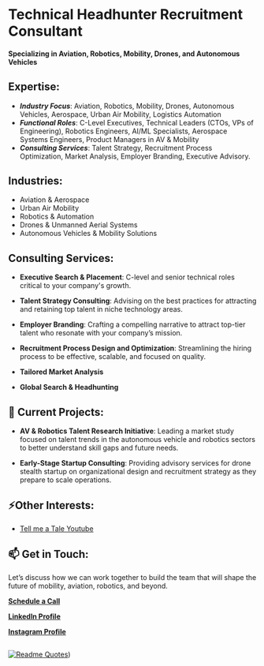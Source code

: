 # Technical Headhunter Recruitment Consultant

#### Specializing in Aviation, Robotics, Mobility, Drones, and Autonomous Vehicles 

## Expertise:
- **_Industry Focus_**: Aviation, Robotics, Mobility, Drones, Autonomous Vehicles, Aerospace, Urban Air Mobility, Logistics Automation
- **_Functional Roles_**: C-Level Executives, Technical Leaders (CTOs, VPs of Engineering), Robotics Engineers, AI/ML Specialists, Aerospace Systems Engineers, Product Managers in AV & Mobility
- **_Consulting Services_**: Talent Strategy, Recruitment Process Optimization, Market Analysis, Employer Branding, Executive Advisory.

## Industries:
- Aviation & Aerospace
- Urban Air Mobility
- Robotics & Automation
- Drones & Unmanned Aerial Systems
- Autonomous Vehicles & Mobility Solutions

## Consulting Services:
- **Executive Search & Placement**: C-level and senior technical roles critical to your company's growth.

- **Talent Strategy Consulting**: Advising on the best practices for attracting and retaining top talent in niche technology areas.

- **Employer Branding**: Crafting a compelling narrative to attract top-tier talent who resonate with your company’s mission.

- **Recruitment Process Design and Optimization**: Streamlining the hiring process to be effective, scalable, and focused on quality.

- **Tailored Market Analysis**
  
- **Global Search & Headhunting**

## 🔭 Current Projects:
- **AV & Robotics Talent Research Initiative**: Leading a market study focused on talent trends in the autonomous vehicle and robotics sectors to better understand skill gaps and future needs.

- **Early-Stage Startup Consulting**: Providing advisory services for drone stealth startup on organizational design and recruitment strategy as they prepare to scale operations.

## ⚡Other Interests:
- [Tell me a Tale Youtube](https://www.youtube.com/@tellmeafolktale)

## 📫 Get in Touch:
Let’s discuss how we can work together to build the team that will shape the future of mobility, aviation, robotics, and beyond.

**[Schedule a Call](https://calendly.com/msreiner/30min)**

**[LinkedIn Profile](https://www.linkedin.com/in/tech-headhunter/)**

**[Instagram Profile](https://instagram.com/lise.reiner)**



## 

[![Readme Quotes](https://quotes-github-readme.vercel.app/api?type=horizontal&theme=light)](https://www.instagram.com/lise.reiner/))
